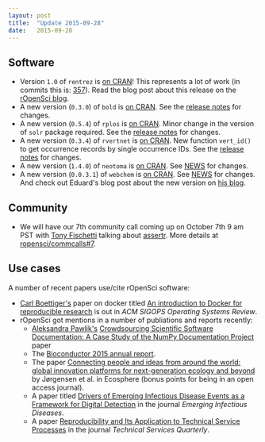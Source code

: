 ```yaml
---
layout: post
title:  "Update 2015-09-28"
date:   2015-09-28
---
```


## Software

* Version `1.0` of `rentrez` is [on CRAN](http://cran.rstudio.com/web/packages/rentrez/)!  This represents a lot of work (in commits this is: [357](https://github.com/ropensci/rentrez/tree/v1.0.0)). Read the blog post about this release on the [rOpenSci blog](https://ropensci.org/blog/2015/09/24/rentrez-1_0-release/).
* A new version (`0.3.0`) of `bold` is [on CRAN](http://cran.rstudio.com/web/packages/bold/). See the [release notes](https://github.com/ropensci/bold/releases/tag/v0.3.0) for changes.
* A new version (`0.5.4`) of `rplos` is [on CRAN](http://cran.rstudio.com/web/packages/rplos/). Minor change in the version of `solr` package required. See the [release notes](https://github.com/ropensci/rplos/releases/tag/v0.5.4) for changes.
* A new version (`0.3.4`) of `rvertnet` is [on CRAN](http://cran.rstudio.com/web/packages/rvertnet/). New function `vert_id()` to get occurrence records by single occurrence IDs. See the [release notes](https://github.com/ropensci/rvertnet/releases/tag/v0.3.4) for changes.
* A new version (`1.4.0`) of `neotoma` is [on CRAN](http://cran.rstudio.com/web/packages/neotoma/). See [NEWS](https://github.com/ropensci/neotoma/blob/master/NEWS#L1-L4) for changes.
* A new version (`0.0.3.1`) of `webchem` is [on CRAN](http://cran.rstudio.com/web/packages/webchem/). See [NEWS](https://github.com/ropensci/webchem/blob/master/NEWS#L1-L18) for changes. And check out Eduard's blog post about the new version on [his blog](http://edild.github.io/webchemv003/).

## Community 

* We will have our 7th community call coming up on October 7th 9 am PST with [Tony Fischetti](http://www.onthelambda.com/) talking about [assertr](https://github.com/tonyfischetti/assertr). More details at [ropensci/commcalls#7](https://github.com/ropensci/commcalls/issues/7).

## Use cases

A number of recent papers use/cite rOpenSci software:

* [Carl Boettiger's][carl] paper on docker titled [An introduction to Docker for reproducible research][dockerms] is out in _ACM SIGOPS Operating Systems Review_.
* rOpenSci got mentions in a number of publiations and reports recently: 
    * [Aleksandra Pawlik's][pawlik] [Crowdsourcing Scientific Software Documentation: A Case Study of the NumPy Documentation Project][numpy] paper
    * The [Bioconductor 2015 annual report][biocreport].
    * The paper [Connecting people and ideas from around the world: global innovation platforms for next-generation ecology and beyond][ecosphere] by Jørgensen et al. in Ecosphere (bonus points for being in an open access journal).
    * A paper titled [Drivers of Emerging Infectious Disease Events as a Framework for Digital Detection][disease] in the journal _Emerging Infectious Diseases_. 
    * A paper [Reproducibility and Its Application to Technical Service Processes][techquart] in the journal _Technical Services Quarterly_.

[dockerms]: http://dl.acm.org/citation.cfm?id=2723882
[carl]: http://www.carlboettiger.info/
[numpy]: http://scitation.aip.org/content/aip/journal/cise/17/1/10.1109/MCSE.2014.93
[pawlik]: https://twitter.com/aleksandrana
[biocreport]: http://bioconductor.fhcrc.org/about/annual-reports/AnnRep2015.pdf
[ecosphere]: http://www.esajournals.org/doi/10.1890/ES14-00198.1
[disease]: http://www.ncbi.nlm.nih.gov/pmc/articles/PMC4517741/
[techquart]: http://www.tandfonline.com/doi/abs/10.1080/07317131.2015.1059681
